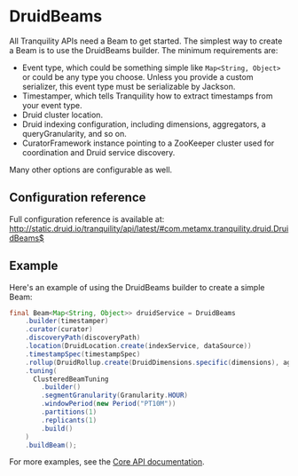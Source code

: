 # DruidBeams

All Tranquility APIs need a Beam to get started. The simplest way to create a Beam is to use the DruidBeams builder.
The minimum requirements are:

  - Event type, which could be something simple like `Map<String, Object>` or could be any type you choose. Unless
  you provide a custom serializer, this event type must be serializable by Jackson.
  - Timestamper, which tells Tranquility how to extract timestamps from your event type.
  - Druid cluster location.
  - Druid indexing configuration, including dimensions, aggregators, a queryGranularity, and so on.
  - CuratorFramework instance pointing to a ZooKeeper cluster used for coordination and Druid service discovery.

Many other options are configurable as well.

## Configuration reference

Full configuration reference is available at: http://static.druid.io/tranquility/api/latest/#com.metamx.tranquility.druid.DruidBeams$

## Example

Here's an example of using the DruidBeams builder to create a simple Beam:

```java
final Beam<Map<String, Object>> druidService = DruidBeams
    .builder(timestamper)
    .curator(curator)
    .discoveryPath(discoveryPath)
    .location(DruidLocation.create(indexService, dataSource))
    .timestampSpec(timestampSpec)
    .rollup(DruidRollup.create(DruidDimensions.specific(dimensions), aggregators, QueryGranularity.MINUTE))
    .tuning(
      ClusteredBeamTuning
        .builder()
        .segmentGranularity(Granularity.HOUR)
        .windowPeriod(new Period("PT10M"))
        .partitions(1)
        .replicants(1)
        .build()
    )
    .buildBeam();
```

For more examples, see the [Core API documentation](core.md).

